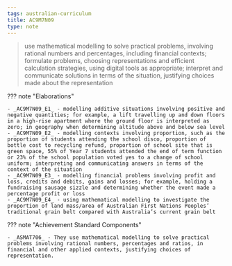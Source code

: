 ```yaml
---
tags: australian-curriculum
title: AC9M7N09
type: note
---
```

> use mathematical modelling to solve practical problems, involving rational numbers and percentages, including financial contexts; formulate problems, choosing representations and efficient calculation strategies, using digital tools as appropriate; interpret and communicate solutions in terms of the situation, justifying choices made about the representation

??? note "Elaborations"

	- _AC9M7N09_E1_ - modelling additive situations involving positive and negative quantities; for example, a lift travelling up and down floors in a high-rise apartment where the ground floor is interpreted as zero; in geography when determining altitude above and below sea level
	- _AC9M7N09_E2_ - modelling contexts involving proportion, such as the proportion of students attending the school disco, proportion of bottle cost to recycling refund, proportion of school site that is green space, 55% of Year 7 students attended the end of term function or 23% of the school population voted yes to a change of school uniform; interpreting and communicating answers in terms of the context of the situation
	- _AC9M7N09_E3_ - modelling financial problems involving profit and loss, credits and debits, gains and losses; for example, holding a fundraising sausage sizzle and determining whether the event made a percentage profit or loss
	- _AC9M7N09_E4_ - using mathematical modelling to investigate the proportion of land mass/area of Australian First Nations Peoples’ traditional grain belt compared with Australia’s current grain belt
??? note "Achievement Standard Components"

	- _ASMAT706_ - They use mathematical modelling to solve practical problems involving rational numbers, percentages and ratios, in financial and other applied contexts, justifying choices of representation.